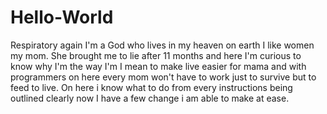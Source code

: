 # Hello-World
Respiratory again I'm a God who lives in my heaven on earth I like women my mom. She brought me to lie after 11 months and here I'm curious to know why I'm the way I'm
I mean to make live easier for mama and with programmers on here every mom won't have to work just to survive but to feed to live. 
On here i know what to do from every instructions being outlined clearly now I have a few change i am able to make at ease.
